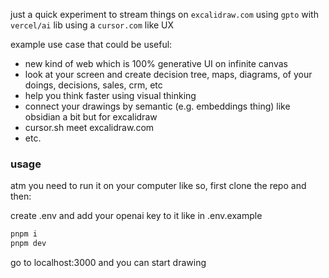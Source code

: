 
just a quick experiment to stream things on `excalidraw.com` using `gpto` with `vercel/ai` lib using a `cursor.com` like UX

example use case that could be useful:
- new kind of web which is 100% generative UI on infinite canvas
- look at your screen and create decision tree, maps, diagrams, of your doings, decisions, sales, crm, etc
- help you think faster using visual thinking
- connect your drawings by semantic (e.g. embeddings thing) like obsidian a bit but for excalidraw
- cursor.sh meet excalidraw.com
- etc.


### usage 

atm you need to run it on your computer like so, first clone the repo and then:

create .env and add your openai key to it like in .env.example


```bash
pnpm i 
pnpm dev
```


go to localhost:3000 and you can start drawing



